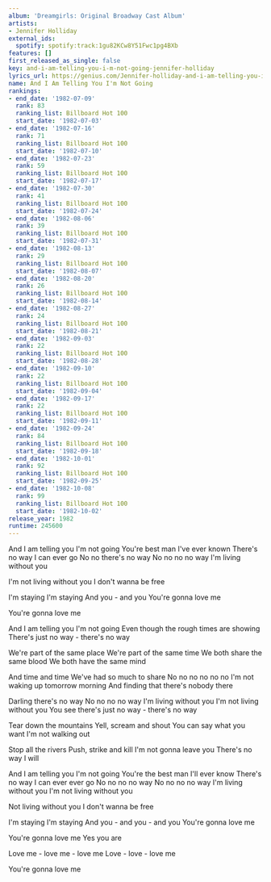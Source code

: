 ```yaml
---
album: 'Dreamgirls: Original Broadway Cast Album'
artists:
- Jennifer Holliday
external_ids:
  spotify: spotify:track:1gu82KCw8Y51Fwc1pg4BXb
features: []
first_released_as_single: false
key: and-i-am-telling-you-i-m-not-going-jennifer-holliday
lyrics_url: https://genius.com/Jennifer-holliday-and-i-am-telling-you-im-not-going-lyrics
name: And I Am Telling You I'm Not Going
rankings:
- end_date: '1982-07-09'
  rank: 83
  ranking_list: Billboard Hot 100
  start_date: '1982-07-03'
- end_date: '1982-07-16'
  rank: 71
  ranking_list: Billboard Hot 100
  start_date: '1982-07-10'
- end_date: '1982-07-23'
  rank: 59
  ranking_list: Billboard Hot 100
  start_date: '1982-07-17'
- end_date: '1982-07-30'
  rank: 41
  ranking_list: Billboard Hot 100
  start_date: '1982-07-24'
- end_date: '1982-08-06'
  rank: 39
  ranking_list: Billboard Hot 100
  start_date: '1982-07-31'
- end_date: '1982-08-13'
  rank: 29
  ranking_list: Billboard Hot 100
  start_date: '1982-08-07'
- end_date: '1982-08-20'
  rank: 26
  ranking_list: Billboard Hot 100
  start_date: '1982-08-14'
- end_date: '1982-08-27'
  rank: 24
  ranking_list: Billboard Hot 100
  start_date: '1982-08-21'
- end_date: '1982-09-03'
  rank: 22
  ranking_list: Billboard Hot 100
  start_date: '1982-08-28'
- end_date: '1982-09-10'
  rank: 22
  ranking_list: Billboard Hot 100
  start_date: '1982-09-04'
- end_date: '1982-09-17'
  rank: 22
  ranking_list: Billboard Hot 100
  start_date: '1982-09-11'
- end_date: '1982-09-24'
  rank: 84
  ranking_list: Billboard Hot 100
  start_date: '1982-09-18'
- end_date: '1982-10-01'
  rank: 92
  ranking_list: Billboard Hot 100
  start_date: '1982-09-25'
- end_date: '1982-10-08'
  rank: 99
  ranking_list: Billboard Hot 100
  start_date: '1982-10-02'
release_year: 1982
runtime: 245600
---
```

And I am telling you I'm not going
You're best man I've ever known
There's no way I can ever go
No no there's no way
No no no no way
I'm living without you

I'm not living without you
I don't wanna be free

I'm staying
I'm staying
And you - and you
You're gonna love me

You're gonna love me

And I am telling you I'm not going
Even though the rough times are showing
There's just no way - there's no way

We're part of the same place
We're part of the same time
We both share the same blood
We both have the same mind

And time and time
We've had so much to share
No no no no no no
I'm not waking up tomorrow morning
And finding that there's nobody there

Darling there's no way
No no no no way
I'm living without you
I'm not living without you
You see there's just no way - there's no way

Tear down the mountains
Yell, scream and shout
You can say what you want
I'm not walking out

Stop all the rivers
Push, strike and kill
I'm not gonna leave you
There's no way I will

And I am telling you I'm not going
You're the best man I'll ever know
There's no way I can ever ever go
No no no no way
No no no no way
I'm living without you
I'm not living without you

Not living without you
I don't wanna be free

I'm staying
I'm staying
And you - and you - and you
You're gonna love me

You're gonna love me
Yes you are

Love me - love me - love me
Love - love - love me

You're gonna love me

